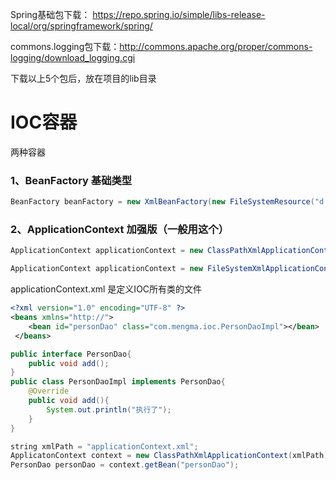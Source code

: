 Spring基础包下载： https://repo.spring.io/simple/libs-release-local/org/springframework/spring/

commons.logging包下载：http://commons.apache.org/proper/commons-logging/download_logging.cgi 

下载以上5个包后，放在项目的lib目录

# IOC容器

两种容器

### 1、BeanFactory 基础类型

```java
BeanFactory beanFactory = new XmlBeanFactory(new FileSystemResource("d://applicationContext.xml"));
```

### 2、ApplicationContext 加强版（一般用这个）

```java
ApplicationContext applicationContext = new ClassPathXmlApplicationContext("d://applicationContext.xml");//一般使用这种

ApplicationContext applicationContext = new FileSystemXmlApplicationContext("d://applicationContext.xml");
```



applicationContext.xml 是定义IOC所有类的文件

```xml
<?xml version="1.0" encoding="UTF-8" ?>
<beans xmlns="http://">
	<bean id="personDao" class="com.mengma.ioc.PersonDaoImpl"></bean>
 </beans>
```

```java
public interface PersonDao{
    public void add();
}
public class PersonDaoImpl implements PersonDao{
    @Override
    public void add(){
        System.out.println("执行了");
    }
}
```



```java
string xmlPath = "applicationContext.xml";
ApplicatonContext context = new ClassPathXmlApplicationContext(xmlPath);
PersonDao personDao = context.getBean("personDao");
```

